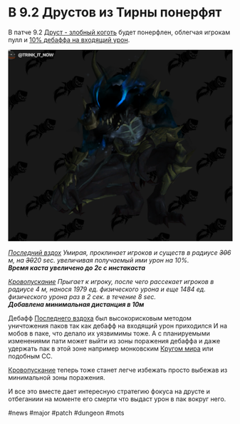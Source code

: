 # В 9.2 Друстов из Тирны понерфят

В патче 9.2 [Друст - злобный коготь](https://ru.wowhead.com/npc=165111) будет понерфлен, облегчая игрокам пулл и [10% дебаффа на входящий урон](https://ru.wowhead.com/spell=322967/).

![npc165111](../Assets/325800/325800-1.png)

*[Последний вздох](https://ru.wowhead.com/spell=322968/) Умирая, проклинает игроков и существ в радиусе ~~30~~6 м, на ~~30~~20 sec. увеличивая получаемый ими урон на 10%.*  
***Время каста увеличено до 2с с инстакаста***

*[Кровопускание](https://ru.wowhead.com/spell=323020/) Прыгает к игроку, после чего рассекает игроков в радиусе 4 м, нанося 1979 ед. физического урона и еще 1484 ед. физического урона раз в 2 сек. в течение 8 sec.*  
***Добавлена минимальная дистанция в 10м***

Дебафф [Последнего вздоха](https://ru.wowhead.com/spell=322968/) был высокорисковым методом уничтожения паков так как дебафф на входящий урон приходился И на мобов в паке, что делало их уязвимимы тоже. А с планируемыми изменениями пати может выйти из зоны поражения дебаффа и даже удержать пак в этой зоне например монковским [Кругом мира](https://ru.wowhead.com/spell=116844/) или подобным CC.

[Кровопускание](https://ru.wowhead.com/spell=323020/) теперь тоже станет легче избежать просто выбежав из минимальной зоны поражения.

И все это вместе дает интересную стратегию фокуса на друсте и отбеганиии на моменте его смерти что выдаст урон в пак вокруг него.

#news #major #patch #dungeon #mots